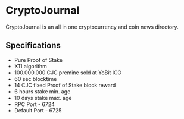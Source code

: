 CryptoJournal 
==============
CryptoJournal is an all in one cryptocurrency and coin news directory. 

Specifications
--------------

- Pure Proof of Stake
- X11 algorithm
- 100.000.000 CJC premine sold at YoBit ICO
- 60 sec blocktime
- 14 CJC fixed Proof of Stake block reward
- 6 hours stake min. age
- 10 days stake max. age
- RPC Port - 6724
- Default Port - 6725
